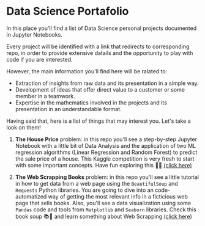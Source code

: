 # Data Science Portafolio

In this place you'll find a list of Data Science personal projects documented in Jupyter Notebooks.

Every project will be identified with a link that redirects to corresponding repo, in order to provide extensive datails and the opportunity to play with code if you are interested.

However, the main information you'll find here will be ralated to:

- Extraction of insights from raw data and its presentation in a simple way.
- Development of ideas that offer direct value to a customer or some member in a teamwork.
- Expertise in the mathematics involved in the projects and its presentation in an understandable format.

Having said that, here is a list of things that may interest you. Let's take a look on them!

1. **The House Price** problem: in this repo you'll see a step-by-step Jupyter Notebook with a little bit of Data Analysis and the application of two ML regression algorithms (Linear Regression and Random Forest) to predict the sale price of a house. This Kaggle competition is very fresh to start with some important concepts. Have fun exploring this 🙌🏼  [(click here)](https://github.com/anievescordeiro/house-prices)

2. **The Web Scrapping Books** problem: in this repo you'll see a little tutorial in how to get data from a web page using the `BeautifulSoup` and `Requests` Python libraries. You are going to dive into an code-automatized way of getting the most relevant info in a ficticious web page that sells books. Also, you'll see a data visualization using some `Pandas` code and tools from `Matplotlib` and `Seaborn` libraries. Check this book soup 📚🥘 and learn something about Web Scrapping [(click here)](https://github.com/anievescordeiro/book-webscrapping)
